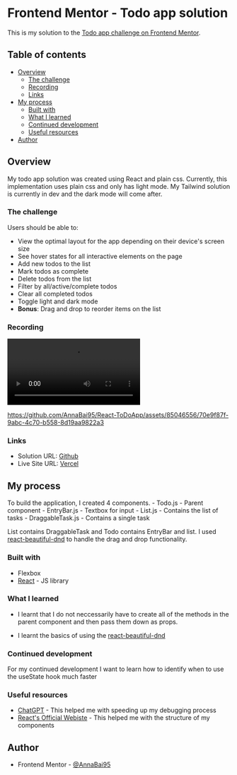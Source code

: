 # Frontend Mentor - Todo app solution

This is my solution to the [Todo app challenge on Frontend Mentor](https://www.frontendmentor.io/challenges/todo-app-Su1_KokOW). 

## Table of contents

- [Overview](#overview)
  - [The challenge](#the-challenge)
  - [Recording](#recording)
  - [Links](#links)
- [My process](#my-process)
  - [Built with](#built-with)
  - [What I learned](#what-i-learned)
  - [Continued development](#continued-development)
  - [Useful resources](#useful-resources)
- [Author](#author)

## Overview

My todo app solution was created using React and plain css. Currently, this implementation uses plain css and only has light mode. My Tailwind solution is currently in dev and the dark mode will come after.


### The challenge

Users should be able to:

- View the optimal layout for the app depending on their device's screen size
- See hover states for all interactive elements on the page
- Add new todos to the list
- Mark todos as complete
- Delete todos from the list
- Filter by all/active/complete todos
- Clear all completed todos
- Toggle light and dark mode
- **Bonus**: Drag and drop to reorder items on the list

### Recording

![Screen recording](./frontendmentor/recording/to-do-screen.mp4)



https://github.com/AnnaBai95/React-ToDoApp/assets/85046556/70e9f87f-9abc-4c70-b558-8d19aa9822a3



### Links

- Solution URL: [Github](https://github.com/AnnaBai95/React-ToDoApp)
- Live Site URL: [Vercel](https://react-to-do-app-xi-one.vercel.app/)

## My process

To build the application, I created 4 components. 
    - Todo.js - Parent component
    - EntryBar.js - Textbox for input
    - List.js - Contains the list of tasks
    - DraggableTask.js - Contains a single task

List contains DraggableTask and Todo contains EntryBar and list. I used [react-beautiful-dnd](https://github.com/atlassian/react-beautiful-dnd) to handle the drag and drop functionality.

### Built with
- Flexbox
- [React](https://reactjs.org/) - JS library


### What I learned

- I learnt that I do not neccessarily have to create all of the methods in the parent component and then pass them down as props.

- I learnt the basics of using the [react-beautiful-dnd](https://github.com/atlassian/react-beautiful-dnd)

### Continued development

For my continued development I want to learn how to identify when to use the useState hook much faster

### Useful resources

- [ChatGPT](https://chat.openai.com/) - This helped me with speeding up my debugging process
- [React's Official Webiste](https://react.dev/) - This helped me with the structure of my components



## Author
- Frontend Mentor - [@AnnaBai95](https://www.frontendmentor.io/profile/AnnaBai95)

